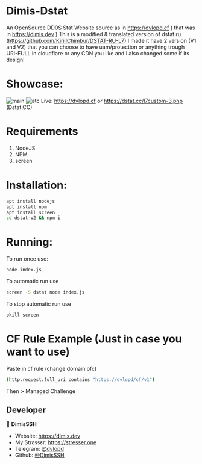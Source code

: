 # Dimis-Dstat
An OpenSource DD0S Stat Website source as in https://dvlopd.cf ( that was in https://dimis.dev )
This is a modified & translated version of dstat.ru (https://github.com/KirillChimbur/DSTAT-RU-L7)
I made it have 2 version (V1 and V2) that you can choose to have uam/protection or anything trough URI-FULL in cloudflare or any CDN you like and I also changed some if its design!


# Showcase: 
![main](https://cdn.discordapp.com/attachments/1016020585979056151/1030469749156614195/d_img1.PNG)
![atc](https://cdn.discordapp.com/attachments/1016020585979056151/1030469749504741376/d_img2.PNG)
Live: https://dvlopd.cf or https://dstat.cc/l7custom-3.php (Dstat.CC)

# Requirements
1. NodeJS
2. NPM
3. screen


# Installation:
```sh
apt install nodejs
apt install npm
apt install screen
cd dstat-v2 && npm i
```

# Running:

To run once use:
```sh
node index.js
```

To automatic run use
```sh
screen -S dstat node index.js
```

To stop automatic run use
```sh
pkill screen
```

# CF Rule Example (Just in case you want to use)
Paste in cf rule (change domain ofc)
```sh
(http.request.full_uri contains "https://dvlopd/cf/v1")
```
Then > Managed Challenge


## Developer

👤 **DimisSSH**

- Website: https://dimis.dev
- My Strεssεr: https://stresser.one
- Telegram: [@dvlopd](https://t.me/dvlopd)
- Github: [@DimisSSH](https://github.com/DimisSSH)
